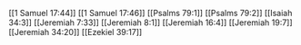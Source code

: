 [[1 Samuel 17:44]]
[[1 Samuel 17:46]]
[[Psalms 79:1]]
[[Psalms 79:2]]
[[Isaiah 34:3]]
[[Jeremiah 7:33]]
[[Jeremiah 8:1]]
[[Jeremiah 16:4]]
[[Jeremiah 19:7]]
[[Jeremiah 34:20]]
[[Ezekiel 39:17]]
